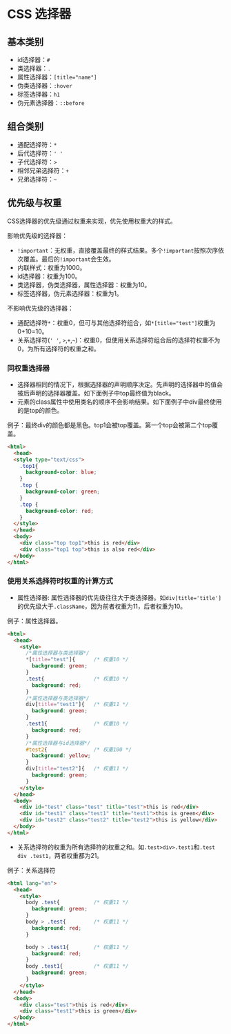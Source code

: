 # CSS 选择器

## 基本类别
- id选择器：`#`
- 类选择器：`.`
- 属性选择器：`[title="name"]`
- 伪类选择器：`:hover`
- 标签选择器：`h1`
- 伪元素选择器：`::before`

## 组合类别

- 通配选择符：`*`
- 后代选择符：`' '`
- 子代选择符：`>`
- 相邻兄弟选择符：`+`
- 兄弟选择符：`~`

## 优先级与权重

CSS选择器的优先级通过权重来实现，优先使用权重大的样式。

影响优先级的选择器：

- `!important`：无权重，直接覆盖最终的样式结果。多个`!important`按照次序依次覆盖。最后的`!important`会生效。
- 内联样式：权重为1000。
- id选择器：权重为100。
- 类选择器，伪类选择器，属性选择器：权重为10。
- 标签选择器，伪元素选择器：权重为1。

不影响优先级的选择器：

- 通配选择符`*`：权重0，但可与其他选择符组合，如`*[title="test"]`权重为0+10=10。
- 关系选择符(`' '`, `>`,`+`,`~`)：权重0，但使用关系选择符组合后的选择符权重不为0，为所有选择符的权重之和。

### 同权重选择器

- 选择器相同的情况下，根据选择器的声明顺序决定。先声明的选择器中的值会被后声明的选择器覆盖。如下面例子中top最终值为black。
- 元素的class属性中使用类名的顺序不会影响结果。如下面例子中div最终使用的是top的颜色。

例子：最终div的颜色都是黑色。top1会被top覆盖。第一个top会被第二个top覆盖。

```html
<html>
  <head>
  <style type="text/css">
    .top1{
      background-color: blue;
    }
    .top {
      background-color: green;
    }
    .top {
      background-color: red;
    }
  </style>
  </head>
  <body>
    <div class="top top1">this is red</div>
    <div class="top1 top">this is also red</div>
  </body>
</html>
```

### 使用关系选择符时权重的计算方式

- 属性选择器: 属性选择器的优先级往往大于类选择器。如`div[title='title']`的优先级大于`.className`，因为前者权重为11，后者权重为10。

例子：属性选择器。

```html
<html>
  <head>
    <style>
      /*属性选择器与类选择器*/
      *[title="test"]{      /* 权重10 */
        background: green;
      }
      .test{                /* 权重10 */
        background: red;
      }
      /*属性选择器与类选择器*/
      div[title="test1"]{   /* 权重11 */
        background: green;
      }
      .test1{               /* 权重10 */
        background: red;
      }
      /*属性选择器与id选择器*/
      #test2{               /* 权重100 */
        background: yellow;
      }
      div[title="test2"]{   /* 权重11 */
        background: green;
      }
    </style>
  </head>
  <body>
    <div id="test" class="test" title="test">this is red</div>
    <div id="test1" class="test1" title="test1">this is green</div>
    <div id="test2" class="test2" title="test2">this is yellow</div>
  </body>
</html>
```


- 关系选择符的权重为所有选择符的权重之和。如`.test>div>.test1`和`.test div .test1`，两者权重都为21。

例子：关系选择符
```html
<html lang="en">
  <head>
    <style>
      body .test{           /* 权重11 */
        background: green;
      }
      body > .test{         /* 权重11 */
        background: red;
      }

      body > .test1{        /* 权重11 */
        background: red;
      }
      body .test1{          /* 权重11 */
        background: green;
      }
    </style>
  </head>
  <body>
    <div class="test">this is red</div>
    <div class="test1">this is green</div>
  </body>
</html>
```
